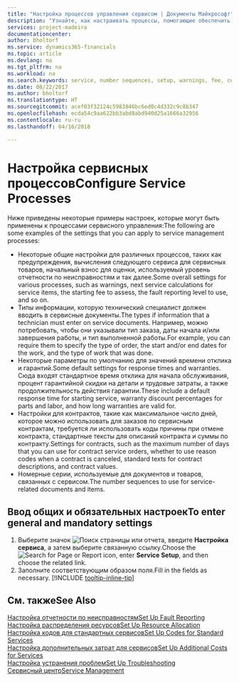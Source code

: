 ```yaml
---
title: "Настройка процессов управления сервисом | Документы Майкрософт"
description: "Узнайте, как настраивать процессы, помогающие обеспечить удовлетворенность клиентов вашей службой обслуживания клиентов."
services: project-madeira
documentationcenter: 
author: bholtorf
ms.service: dynamics365-financials
ms.topic: article
ms.devlang: na
ms.tgt_pltfrm: na
ms.workload: na
ms.search.keywords: service, number sequences, setup, warnings, fee, contracts, warranties
ms.date: 08/22/2017
ms.author: bholtorf
ms.translationtype: HT
ms.sourcegitcommit: acef03f32124c5983846bc6ed0c4d332c9c8b347
ms.openlocfilehash: ecda54c9aa622bb3abd8abd940d25a1666a32956
ms.contentlocale: ru-ru
ms.lasthandoff: 04/16/2018

---
```

# <a name="configure-service-processes"></a><span data-ttu-id="759fd-103">Настройка сервисных процессов</span><span class="sxs-lookup"><span data-stu-id="759fd-103">Configure Service Processes</span></span>
<span data-ttu-id="759fd-104">Ниже приведены некоторые примеры настроек, которые могут быть применены к процессами сервисного управления:</span><span class="sxs-lookup"><span data-stu-id="759fd-104">The following are some examples of the settings that you can apply to service management processes:</span></span>  
  
* <span data-ttu-id="759fd-105">Некоторые общие настройки для различных процессов, таких как предупреждения, вычисления следующего сервиса для сервисных товаров, начальный взнос для оценки, используемый уровень отчетности по неисправностям и так далее.</span><span class="sxs-lookup"><span data-stu-id="759fd-105">Some overall settings for various processes, such as warnings, next service calculations for service items, the starting fee to assess, the fault reporting level to use, and so on.</span></span>  
* <span data-ttu-id="759fd-106">Типы информации, которую технический специалист должен вводить в сервисные документы.</span><span class="sxs-lookup"><span data-stu-id="759fd-106">The types if information that a technician must enter on service documents.</span></span> <span data-ttu-id="759fd-107">Например, можно потребовать, чтобы они указывали тип заказа, даты начала и/или завершения работы, и тип выполненной работы.</span><span class="sxs-lookup"><span data-stu-id="759fd-107">For example, you can require them to specify the type of order, the start and/or end dates for the work, and the type of work that was done.</span></span>  
* <span data-ttu-id="759fd-108">Некоторые параметры по умолчанию для значений времени отклика и гарантий.</span><span class="sxs-lookup"><span data-stu-id="759fd-108">Some default settings for response times and warranties.</span></span> <span data-ttu-id="759fd-109">Сюда входят стандартное время отклика для начала обслуживания, процент гарантийной скидки на детали и трудовые затраты, а также продолжительность действия гарантии.</span><span class="sxs-lookup"><span data-stu-id="759fd-109">These include a default response time for starting service, warranty discount percentages for parts and labor, and how long warranties are valid for.</span></span>  
* <span data-ttu-id="759fd-110">Настройки для контрактов, такие как максимальное число дней, которое можно использовать для заказов по сервисным контрактам, требуется ли использовать коды причины при отмене контракта, стандартные тексты для описаний контракта и суммы по контракту.</span><span class="sxs-lookup"><span data-stu-id="759fd-110">Settings for contracts, such as the maximum number of days that you can use for contract service orders, whether to use reason codes when a contract is canceled, standard texts for contract descriptions, and contract values.</span></span>  
* <span data-ttu-id="759fd-111">Номерные серии, используемые для документов и товаров, связанных с сервисом.</span><span class="sxs-lookup"><span data-stu-id="759fd-111">The number sequences to use for service-related documents and items.</span></span>  

## <a name="to-enter-general-and-mandatory-settings"></a><span data-ttu-id="759fd-112">Ввод общих и обязательных настроек</span><span class="sxs-lookup"><span data-stu-id="759fd-112">To enter general and mandatory settings</span></span>
1. <span data-ttu-id="759fd-113">Выберите значок ![Поиск страницы или отчета](media/ui-search/search_small.png "Значок поиска страницы или отчета"), введите **Настройка сервиса**, а затем выберите связанную ссылку.</span><span class="sxs-lookup"><span data-stu-id="759fd-113">Choose the ![Search for Page or Report](media/ui-search/search_small.png "Search for Page or Report icon") icon, enter **Service Setup**, and then choose the related link.</span></span>
2. <span data-ttu-id="759fd-114">Заполните соответствующим образом поля.</span><span class="sxs-lookup"><span data-stu-id="759fd-114">Fill in the fields as necessary.</span></span> [!INCLUDE [tooltip-inline-tip](includes/tooltip-inline-tip_md.md)]  

## <a name="see-also"></a><span data-ttu-id="759fd-115">См. также</span><span class="sxs-lookup"><span data-stu-id="759fd-115">See Also</span></span>  
[<span data-ttu-id="759fd-116">Настройка отчетности по неисправностям</span><span class="sxs-lookup"><span data-stu-id="759fd-116">Set Up Fault Reporting</span></span>](service-how-setup-fault-reporting.md)  
[<span data-ttu-id="759fd-117">Настройка распределения ресурсов</span><span class="sxs-lookup"><span data-stu-id="759fd-117">Set Up Resource Allocation</span></span>](service-how-setup-resource-allocation.md)  
[<span data-ttu-id="759fd-118">Настройка кодов для стандартных сервисов</span><span class="sxs-lookup"><span data-stu-id="759fd-118">Set Up Codes for Standard Services</span></span>](service-how-setup-service-coding.md)  
[<span data-ttu-id="759fd-119">Настройка дополнительных затрат для сервисов</span><span class="sxs-lookup"><span data-stu-id="759fd-119">Set Up Additional Costs for Services</span></span>](service-how-setup-service-costs-pricing.md)  
[<span data-ttu-id="759fd-120">Настройка устранения проблем</span><span class="sxs-lookup"><span data-stu-id="759fd-120">Set Up Troubleshooting</span></span>](service-how-setup-troubleshooting.md)  
[<span data-ttu-id="759fd-121">Сервисный центр</span><span class="sxs-lookup"><span data-stu-id="759fd-121">Service Management</span></span>](service-service.md)  

